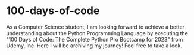 # 100-days-of-code
As a Computer Science student, I am looking forward to achieve a better understanding about the Python Programming Language by executing the "100 Days of Code: The Complete Python Pro Bootcamp for 2023" from Udemy, Inc. 
Here I will be archiving my journey! Feel free to take a look.

